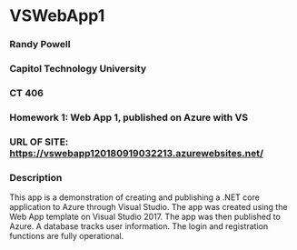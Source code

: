 # VSWebApp1
### Randy Powell
### Capitol Technology University
### CT 406
### Homework 1: Web App 1, published on Azure with VS
### URL OF SITE: https://vswebapp120180919032213.azurewebsites.net/

### Description
This app is a demonstration of creating and publishing a .NET core application to Azure through Visual Studio.
The app was created using the Web App template on Visual Studio 2017. The app was then published to Azure.
A database tracks user information. The login and registration functions are fully operational.
